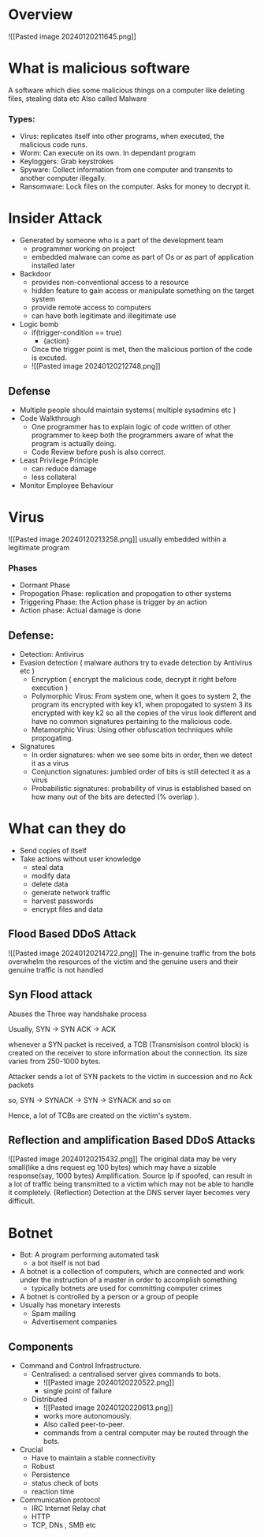 # Overview
![[Pasted image 20240120211645.png]]

# What is malicious software
A software which dies some malicious things on a computer like deleting files, stealing data etc
Also called Malware
### Types:
- Virus: replicates itself into other programs, when executed, the malicious code runs.
- Worm: Can execute on its own. In dependant program
- Keyloggers: Grab keystrokes
- Spyware: Collect information from one computer and transmits to another computer illegally.
- Ransomware: Lock files on the computer. Asks for money to decrypt it.
# Insider Attack
- Generated by someone who is a part of the development team
	- programmer working on project
	- embedded malware can come as part of Os or as part of application installed later
- Backdoor
	- provides non-conventional access to a resource
	- hidden feature to gain access or manipulate something on the target system
	- provide remote access to computers
	- can have both legitimate and illegitimate use
- Logic bomb
	- if(trigger-condition == true)
		- {action}
	- Once the trigger point is met, then the malicious portion of the code is excuted.
	- ![[Pasted image 20240120212748.png]]
## Defense
- Multiple people should maintain systems( multiple sysadmins etc )
- Code Walkthrough
	- One programmer has to explain logic of code written of other programmer to keep both the programmers aware of what the program is actually doing.
	- Code Review before push is also correct.
- Least Privilege Principle
	- can reduce damage
	- less collateral
- Monitor Employee Behaviour

# Virus
![[Pasted image 20240120213258.png]]
usually embedded within a legitimate program
### Phases
- Dormant Phase
- Propogation Phase: replication and propogation to other systems
- Triggering Phase: the Action phase is trigger by an action
- Action phase: Actual damage is done
## Defense:
- Detection: Antivirus
- Evasion detection ( malware authors try to evade detection by Antivirus etc )
	- Encryption ( encrypt the malicious code, decrypt it right before execution )
	- Polymorphic Virus: From system one, when it goes to system 2, the program its encrypted with key k1, when propogated to system 3 its encrypted with key k2 so all the copies of the virus look different and have no common signatures pertaining to the malicious code.
	- Metamorphic Virus: Using other obfuscation techniques while propogating.
- Signatures
	- In order signatures: when we see some bits in order, then we detect it as a virus
	- Conjunction signatures: jumbled order of bits is still detected it as a virus
	- Probabilistic signatures: probability of virus is established based on how many out of the bits are detected (% overlap ).

# What can they do
- Send copies of itself
- Take actions without user knowledge
	- steal data
	- modify data
	- delete data
	- generate network traffic
	- harvest passwords
	- encrypt files and data

## Flood Based DDoS Attack
![[Pasted image 20240120214722.png]]
The in-genuine traffic from the bots overwhelm the resources of the victim and the genuine users and their genuine traffic is not handled

## Syn Flood attack
Abuses the Three way handshake process

Usually,
SYN -> SYN ACK -> ACK

whenever a SYN packet is received, a TCB (Transmisison control block) is created on the receiver to store information about the connection. Its size varies from 250-1000 bytes.

Attacker sends a lot of SYN packets to the victim in succession and no Ack packets

so,
SYN -> SYNACK -> SYN -> SYNACK and so on

Hence, a lot of TCBs are created on the victim's system.

## Reflection and amplification Based DDoS Attacks
![[Pasted image 20240120215432.png]]
The original data may be very small(like a dns request eg 100 bytes) which may have a sizable response(say, 1000 bytes) Amplification.
Source Ip if spoofed, can result in a lot of traffic being transmitted to a victim which may not be able to handle it completely. (Reflection)
Detection at the DNS server layer becomes very difficult.
# Botnet
- Bot: A program performing automated task
	- a bot itself is not bad
- A botnet is a collection of computers, which are connected and work under the instruction of a master in order to accomplish something
	- typically botnets are used for committing computer crimes
- A botnet is controlled by a person or a group of people
- Usually has monetary interests
	- Spam mailing
	- Advertisement companies
## Components
- Command and Control Infrastructure.
	- Centralised: a centralised server gives commands to bots.
		- ![[Pasted image 20240120220522.png]]
		- single point of failure
	- Distributed
		- ![[Pasted image 20240120220613.png]]
		- works more autonomously.
		- Also called peer-to-peer.
		- commands from a central computer may be routed through the bots.
- Crucial
	- Have to maintain a stable connectivity
	- Robust
	- Persistence
	- status check of bots
	- reaction time
- Communication protocol
	- IRC Internet Relay chat
	- HTTP
	- TCP, DNs , SMB etc